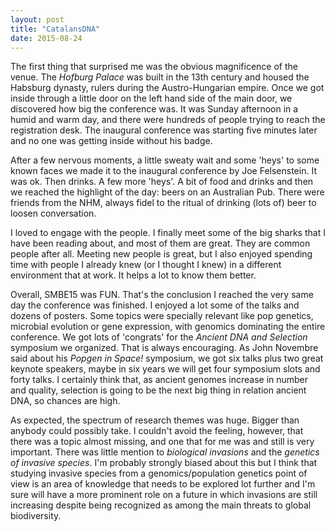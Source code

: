 ```yaml
---
layout: post
title: "CatalansDNA"
date: 2015-08-24
---
```


The first thing that surprised me was the obvious magnificence of the venue. The *Hofburg Palace* was built in the 13th century and housed the Habsburg dynasty, rulers during the Austro-Hungarian empire. Once we got inside through a little door on the left hand side of the main door, we discovered how big the conference was. It was Sunday afternoon in a humid and warm day, and there were hundreds of people trying to reach the registration desk. The inaugural conference was starting five minutes later and no one was getting inside without his badge.

After a few nervous moments, a little sweaty wait and some 'heys' to some known faces we made it to the inaugural conference by Joe Felsenstein. It was ok. Then drinks. A few more 'heys'. A bit of food and drinks and then we reached the highlight of the day: beers on an Australian Pub. There were friends from the NHM, always fidel to the ritual of drinking (lots of) beer to loosen conversation.

I loved to engage with the people. I finally meet some of the big sharks that I have been reading about, and most of them are great. They are common people after all. Meeting new people is great, but I also enjoyed spending time with people I already knew (or I thought I knew) in a different environment that at work. It helps a lot to know them better.

Overall, SMBE15 was FUN. That's the conclusion I reached the very same day the conference was finished. I enjoyed a lot some of the talks and dozens of posters. Some topics were specially relevant like pop genetics, microbial evolution or gene expression, with genomics dominating the entire conference. We got lots of 'congrats' for the *Ancient DNA and Selection* symposium we organized. That is always encouraging. As John Novembre said about his *Popgen in Space!* symposium, we got six talks plus two great keynote speakers, maybe in six years we will get four symposium slots and forty talks. I certainly think that, as ancient genomes increase in number and quality, selection is going to be the next big thing in relation ancient DNA, so chances are high.

As expected, the spectrum of research themes was huge. Bigger than anybody could possibly take. I couldn't avoid the feeling, however, that there was a topic almost missing, and one that for me was and still is very important. There was little mention to *biological invasions* and the *genetics of invasive species*. I'm probably strongly biased about this but I think that studying invasive species from a genomics/population genetics point of view is an area of knowledge that needs to be explored lot further and I'm sure will have a more prominent role on a future in which invasions are still increasing despite being recognized as among the main threats to global biodiversity.
